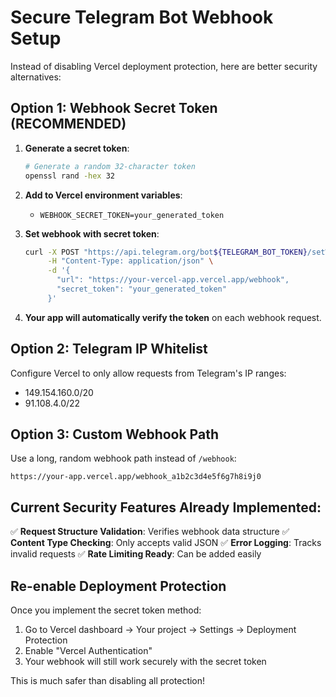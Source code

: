 # Secure Telegram Bot Webhook Setup

Instead of disabling Vercel deployment protection, here are better security alternatives:

## Option 1: Webhook Secret Token (RECOMMENDED)

1. **Generate a secret token**:
   ```bash
   # Generate a random 32-character token
   openssl rand -hex 32
   ```

2. **Add to Vercel environment variables**:
   - `WEBHOOK_SECRET_TOKEN=your_generated_token`

3. **Set webhook with secret token**:
   ```bash
   curl -X POST "https://api.telegram.org/bot${TELEGRAM_BOT_TOKEN}/setWebhook" \
        -H "Content-Type: application/json" \
        -d '{
          "url": "https://your-vercel-app.vercel.app/webhook",
          "secret_token": "your_generated_token"
        }'
   ```

4. **Your app will automatically verify the token** on each webhook request.

## Option 2: Telegram IP Whitelist

Configure Vercel to only allow requests from Telegram's IP ranges:
- 149.154.160.0/20
- 91.108.4.0/22

## Option 3: Custom Webhook Path

Use a long, random webhook path instead of `/webhook`:
```
https://your-app.vercel.app/webhook_a1b2c3d4e5f6g7h8i9j0
```

## Current Security Features Already Implemented:

✅ **Request Structure Validation**: Verifies webhook data structure
✅ **Content Type Checking**: Only accepts valid JSON
✅ **Error Logging**: Tracks invalid requests
✅ **Rate Limiting Ready**: Can be added easily

## Re-enable Deployment Protection

Once you implement the secret token method:

1. Go to Vercel dashboard → Your project → Settings → Deployment Protection
2. Enable "Vercel Authentication" 
3. Your webhook will still work securely with the secret token

This is much safer than disabling all protection!